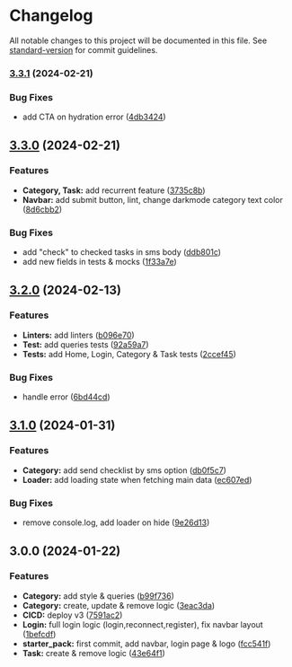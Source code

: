 # Changelog

All notable changes to this project will be documented in this file. See [standard-version](https://github.com/conventional-changelog/standard-version) for commit guidelines.

### [3.3.1](https://github.com/Zararthustra/checklist_front_v3/compare/v3.3.0...v3.3.1) (2024-02-21)


### Bug Fixes

* add CTA on hydration error ([4db3424](https://github.com/Zararthustra/checklist_front_v3/commit/4db34248086f16b16c18c0c041d1fa6e02306d4c))

## [3.3.0](https://github.com/Zararthustra/checklist_front_v3/compare/v3.2.0...v3.3.0) (2024-02-21)

### Features

- **Category, Task:** add recurrent feature
  ([3735c8b](https://github.com/Zararthustra/checklist_front_v3/commit/3735c8b6fc3609898014b946dd1a7fe8d6032e93))
- **Navbar:** add submit button, lint, change darkmode category text color
  ([8d6cbb2](https://github.com/Zararthustra/checklist_front_v3/commit/8d6cbb2bb14c46c7b40cef5334df528a7cfe0e02))

### Bug Fixes

- add "check" to checked tasks in sms body
  ([ddb801c](https://github.com/Zararthustra/checklist_front_v3/commit/ddb801cd384aec6d975d9e3f884cd8aa9e93db08))
- add new fields in tests & mocks
  ([1f33a7e](https://github.com/Zararthustra/checklist_front_v3/commit/1f33a7e89d5a5b54a2171965fe64d1e7d6fecd4c))

## [3.2.0](https://github.com/Zararthustra/checklist_front_v3/compare/v3.1.0...v3.2.0) (2024-02-13)

### Features

- **Linters:** add linters
  ([b096e70](https://github.com/Zararthustra/checklist_front_v3/commit/b096e70e8554b973288495a3254a88f859001915))
- **Test:** add queries tests
  ([92a59a7](https://github.com/Zararthustra/checklist_front_v3/commit/92a59a757b4eb45531b59314441df9f4c4e98143))
- **Tests:** add Home, Login, Category & Task tests
  ([2ccef45](https://github.com/Zararthustra/checklist_front_v3/commit/2ccef45bdedaa5047edd30be3da7ec417b111731))

### Bug Fixes

- handle error
  ([6bd44cd](https://github.com/Zararthustra/checklist_front_v3/commit/6bd44cd575b28ef7fe2475453f9d38f8825b1e0f))

## [3.1.0](https://github.com/Zararthustra/checklist_front_v3/compare/v3.0.0...v3.1.0) (2024-01-31)

### Features

- **Category:** add send checklist by sms option
  ([db0f5c7](https://github.com/Zararthustra/checklist_front_v3/commit/db0f5c74e5e7d6b1a27280f949e1e1e9b323326f))
- **Loader:** add loading state when fetching main data
  ([ec607ed](https://github.com/Zararthustra/checklist_front_v3/commit/ec607edd2ff60d4b6debb03819e5317e96084385))

### Bug Fixes

- remove console.log, add loader on hide
  ([9e26d13](https://github.com/Zararthustra/checklist_front_v3/commit/9e26d136fd4647b70c42f7a6576d941972c83498))

## 3.0.0 (2024-01-22)

### Features

- **Category:** add style & queries
  ([b99f736](https://github.com/Zararthustra/checklist_front_v3/commit/b99f736a9307ac9b11dfeb77f0438d204c2f21f7))
- **Category:** create, update & remove logic
  ([3eac3da](https://github.com/Zararthustra/checklist_front_v3/commit/3eac3da037f35553f7196d0544cb52f39d59e7ff))
- **CICD:** deploy v3
  ([7591ac2](https://github.com/Zararthustra/checklist_front_v3/commit/7591ac2be9d457d2ffbac289e879cefa1e30a1fc))
- **Login:** full login logic (login,reconnect,register), fix navbar layout
  ([1befcdf](https://github.com/Zararthustra/checklist_front_v3/commit/1befcdf37e8d9e0a1f4f4c3cfad9bc0596715093))
- **starter_pack:** first commit, add navbar, login page & logo
  ([fcc541f](https://github.com/Zararthustra/checklist_front_v3/commit/fcc541fcf6b4be9b18e44fb84ff823a1c6af653c))
- **Task:** create & remove logic
  ([43e64f1](https://github.com/Zararthustra/checklist_front_v3/commit/43e64f1d47555a96ba7a1863471ce0b177e853c3))
